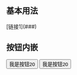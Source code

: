 <link rel="stylesheet" type="text/css" href="../form/button.css">

## 基本用法

<aside class="doc-demo">[链接<span class="x-badge">1</span>](###)</aside>

## 按钮内嵌

<aside class="doc-demo"><button class="x-button">我是按钮<span class="x-badge">20</span></button> <button class="x-button x-button-primary">我是按钮<span class="x-badge">20</span></button></aside>